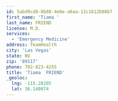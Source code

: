 ```yaml
---
id: 5abd9cd8-8b88-4e6e-a6aa-12c1612b86b7
first_name: 'Tiama '
last_name: FRIEND
license: M.D.
services:
  - 'Emergency Medicine'
address: TeamHealth
city: 'Las Vegas'
state: NV
zip: '89117'
phone: 702-823-4255
title: 'Tiama  FRIEND'
_geoloc:
  lng: -115.28205
  lat: 36.140974
---
```

